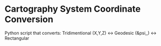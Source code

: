 # Cartography System Coordinate Conversion
Python script that converts:
Tridimentional (X,Y,Z) <-> Geodesic (&psi,,) <-> Rectangular
